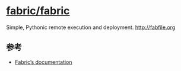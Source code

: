 # [fabric/fabric](https://github.com/fabric/fabric/)

Simple, Pythonic remote execution and deployment. http://fabfile.org

## 参考

* [Fabric’s documentation](http://docs.fabfile.org/en/2.1/)
